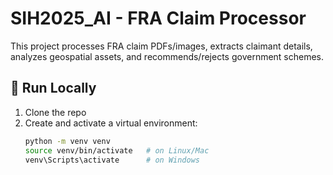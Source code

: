 # SIH2025_AI - FRA Claim Processor

This project processes FRA claim PDFs/images, extracts claimant details, analyzes geospatial assets, and recommends/rejects government schemes.

## 🚀 Run Locally

1. Clone the repo
2. Create and activate a virtual environment:
   ```bash
   python -m venv venv
   source venv/bin/activate   # on Linux/Mac
   venv\Scripts\activate      # on Windows
